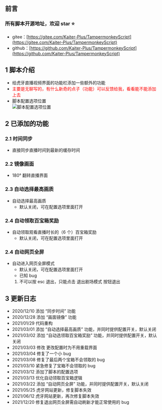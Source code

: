 ## 前言

### 所有脚本开源地址，欢迎 star ⭐

- gitee：[https://gitee.com/Kaiter-Plus/TampermonkeyScript](https://gitee.com/Kaiter-Plus/TampermonkeyScript)
- github：[https://github.com/Kaiter-Plus/TampermonkeyScript](https://github.com/Kaiter-Plus/TampermonkeyScript)

## 1 脚本介绍

- 给虎牙直播视频界面的功能栏添加一些额外的功能
- <span style="color:red">主要是无聊写的，有什么新奇的点子（功能）可以反馈给我，看看能不能添加上去</span>
- 脚本配置选项位置  
  ![脚本配置选项位置](https://greasyfork.s3.us-east-2.amazonaws.com/8hnt13b5lh0bxqrrh4dcjcc3kogs)

## 2 已添加的功能

### 2.1 时间同步

- 直接同步直播时间到最新的缓存时间

### 2.2 镜像画面

- 180° 翻转直播界面

### 2.3 自动选择最高画质

- 自动选择最高画质
  - 默认关闭，可在配置选项里面打开

### 2.4 自动领取百宝箱奖励

- 自动领取观看直播时长的（6 个）百宝箱奖励
  - 默认关闭，可在配置选项里面打开

### 2.4 自动网页全屏

- 自动进入网页全屏模式
  - 默认关闭，可在配置选项里面打开
  - 已知 bug
  1. 不可以按 esc 退出，只能点击 退出剧场模式 按钮退出

## 3 更新日志

- 2020/12/10 添加 “同步时间” 功能
- 2020/12/28 添加 “画面镜像” 功能
- 2021/01/29 代码重构
- 2021/03/01 添加 “自动选择最高画质” 功能，并同时提供配置开关，默认关闭
- 2021/03/02 添加 “自动选领取百宝箱奖励” 功能，并同时提供配置开关，默认关闭
- 2021/03/03 修改 更改配置时为不用重载界面
- 2021/03/04 修复了一个小 bug
- 2021/03/08 修复了最后两个宝箱不会领取的 bug
- 2021/03/10 紧急修复了宝箱不会领取的 bug
- 2021/03/12 添加了脚本的配置选项
- 2021/03/13 优化自动领取百宝箱逻辑
- 2021/03/22 添加 “自动网页全屏” 功能，并同时提供配置开关，默认关闭
- 2021/05/25 虎牙网站更新，修复脚本失效
- 2021/06/12 虎牙网站更新，再次修复脚本失效
- 2021/12/20 修复退出网页全屏需自动刷新才能正常使用的 bug
